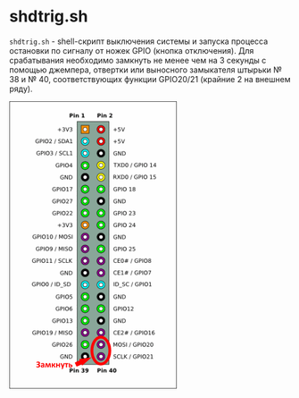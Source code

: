 # shdtrig.sh
`shdtrig.sh` - shell-скрипт выключения системы и запуска процесса остановки по сигналу от ножек GPIO (кнопка отключения).
Для срабатывания необходимо замкнуть не менее чем на 3 секунды с помощью джемпера, отвертки или выносного замыкателя штырьки № 38 и № 40,
соответствующих функции GPIO20/21 (крайние 2 на внешнем ряду).  

![Схема замыкания ножек!](/img/sch.png "Схема замыкания ножек")
